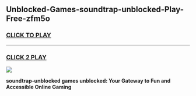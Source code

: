 
## Unblocked-Games-soundtrap-unblocked-Play-Free-zfm5o
<h3>
<a href="https://premium76.site?title=soundtrap-unblocked&ref=21A">CLICK TO PLAY</a></h3>
<hr>

<h3>
<a href="https://premium76.site?title=soundtrap-unblocked&ref=21A">CLICK 2 PLAY</a>
  
</h3>

<a href="https://premium76.site?title=soundtrap-unblocked&ref=21A"><img src="https://clearcache.store/games.png"></a>


**soundtrap-unblocked games unblocked: Your Gateway to Fun and Accessible Online Gaming**
